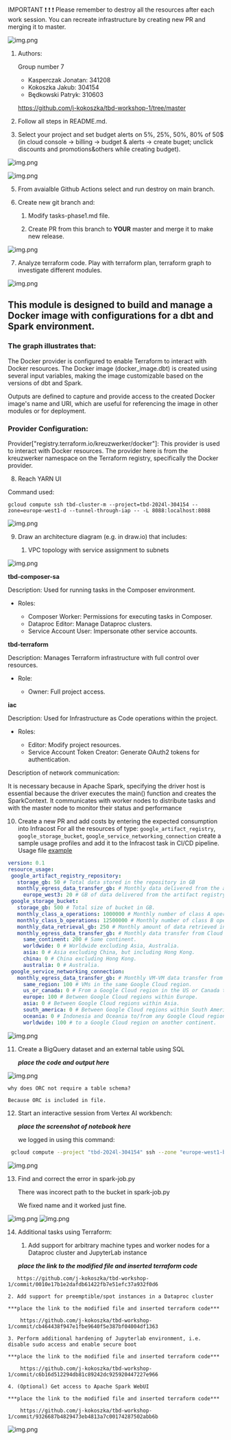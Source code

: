 IMPORTANT ❗ ❗ ❗ Please remember to destroy all the resources after each work session. You can recreate infrastructure by creating new PR and merging it to master.
  
![img.png](doc/figures/destroy.png)

1. Authors:

   Group number 7
   * Kasperczak Jonatan: 341208
   * Kokoszka Jakub: 304154
   * Będkowski Patryk: 310603
   
   https://github.com/j-kokoszka/tbd-workshop-1/tree/master
   
2. Follow all steps in README.md.

3. Select your project and set budget alerts on 5%, 25%, 50%, 80% of 50$ (in cloud console -> billing -> budget & alerts -> create buget; unclick discounts and promotions&others while creating budget).


  ![img.png](doc/figures/tbd1_3_alert_cost.png)
   

  ![img.png](doc/figures/discounts.png)

5. From avaialble Github Actions select and run destroy on main branch.
   
6. Create new git branch and:
    1. Modify tasks-phase1.md file.
    
    2. Create PR from this branch to **YOUR** master and merge it to make new release. 
   
  ![img.png](doc/figures/tbd1_GA_success.png)

7. Analyze terraform code. Play with terraform plan, terraform graph to investigate different modules.

  ![img.png](doc/figures/dbt-docker-graph.png)
   
## This module is designed to build and manage a Docker image with configurations for a dbt and Spark environment. 

### The graph illustrates that:


The Docker provider is configured to enable Terraform to interact with Docker resources.
The Docker image (docker_image.dbt) is created using several input variables, making the image customizable based on the versions of dbt and Spark.

Outputs are defined to capture and provide access to the created Docker image's name and URI, which are useful for referencing the image in other modules or for deployment.

### Provider Configuration:

Provider["registry.terraform.io/kreuzwerker/docker"]: This provider is used to interact with Docker resources. The provider here is from the kreuzwerker namespace on the Terraform registry, specifically the Docker provider.
   
8. Reach YARN UI
 
Command used:
 
`gcloud compute ssh tbd-cluster-m --project=tbd-2024l-304154 --zone=europe-west1-d --tunnel-through-iap -- -L 8088:localhost:8088`

 ![img.png](doc/figures/YARN_9.png)
 
   
9. Draw an architecture diagram (e.g. in draw.io) that includes:

   1. VPC topology with service assignment to subnets

 ![img.png](doc/figures/tbd1_9_diagram.png) 

**tbd-composer-sa**

Description: Used for running tasks in the Composer environment.

- Roles:

    - Composer Worker: Permissions for executing tasks in Composer.
    - Dataproc Editor: Manage Dataproc clusters.
    - Service Account User: Impersonate other service accounts.


**tbd-terraform**

Description: Manages Terraform infrastructure with full control over resources.

- Role:

    - Owner: Full project access.


**iac**

Description: Used for Infrastructure as Code operations within the project.

- Roles:

    - Editor: Modify project resources.
    - Service Account Token Creator: Generate OAuth2 tokens for authentication.

   
Description of network communication:

It is necessary because in Apache Spark, specifying the driver host is essential because the driver executes the main() function and creates the SparkContext. It communicates with worker nodes to distribute tasks and with the master node to monitor their status and performance


10. Create a new PR and add costs by entering the expected consumption into Infracost
For all the resources of type: `google_artifact_registry`, `google_storage_bucket`, `google_service_networking_connection`
create a sample usage profiles and add it to the Infracost task in CI/CD pipeline. Usage file [example](https://github.com/infracost/infracost/blob/master/infracost-usage-example.yml) 

```yml
version: 0.1
resource_usage:
 google_artifact_registry_repository:
   storage_gb: 50 # Total data stored in the repository in GB
   monthly_egress_data_transfer_gb: # Monthly data delivered from the artifact registry repository in GB. You can specify any number of Google Cloud regions below, replacing - for _ e.g.:
     europe_west3: 20 # GB of data delivered from the artifact registry to europe-west3.
 google_storage_bucket:
   storage_gb: 500 # Total size of bucket in GB.
   monthly_class_a_operations: 1000000 # Monthly number of class A operations (object adds, bucket/object list).
   monthly_class_b_operations: 12500000 # Monthly number of class B operations (object gets, retrieve bucket/object metadata).
   monthly_data_retrieval_gb: 250 # Monthly amount of data retrieved in GB.
   monthly_egress_data_transfer_gb: # Monthly data transfer from Cloud Storage to the following, in GB:
     same_continent: 200 # Same continent.
     worldwide: 0 # Worldwide excluding Asia, Australia.
     asia: 0 # Asia excluding China, but including Hong Kong.
     china: 0 # China excluding Hong Kong.
     australia: 0 # Australia.
 google_service_networking_connection:
   monthly_egress_data_transfer_gb: # Monthly VM-VM data transfer from VPN gateway to the following, in GB:
     same_region: 100 # VMs in the same Google Cloud region.
     us_or_canada: 0 # From a Google Cloud region in the US or Canada to another Google Cloud region in the US or Canada.
     europe: 100 # Between Google Cloud regions within Europe.
     asia: 0 # Between Google Cloud regions within Asia.
     south_america: 0 # Between Google Cloud regions within South America.
     oceania: 0 # Indonesia and Oceania to/from any Google Cloud region.
     worldwide: 100 # to a Google Cloud region on another continent.
```

 
 ![img.png](doc/figures/tbd1_10_cost.png) 


11. Create a BigQuery dataset and an external table using SQL
    
    ***place the code and output here***

  ![img.png](doc/figures/tbd1_11_code.png)
  
 
    why does ORC not require a table schema?
   
    Because ORC is included in file.
  
12. Start an interactive session from Vertex AI workbench:

    ***place the screenshot of notebook here***

    we logged in using this command:

```bash
 gcloud compute --project "tbd-2024l-304154" ssh --zone "europe-west1-b" "tbd-2024l-304154-notebook" -- -L 8080:localhost:8080
```

  ![img.png](doc/figures/tbd1_12_session.png)
   
13. Find and correct the error in spark-job.py

    There was incorect path to the bucket in spark-job.py

    We fixed name and it worked just fine.

  ![img.png](doc/figures/tbd1_13_spark.png)
  ![img.png](doc/figures/tbd1_13_spark2.png)
   
   
14. Additional tasks using Terraform:

    1. Add support for arbitrary machine types and worker nodes for a Dataproc cluster and JupyterLab instance

    ***place the link to the modified file and inserted terraform code***
 ```
    https://github.com/j-kokoszka/tbd-workshop-1/commit/0010e17b1e2dafdb61422fb7e51efc37a932f0d6
 ```
    2. Add support for preemptible/spot instances in a Dataproc cluster

    ***place the link to the modified file and inserted terraform code***
```
    https://github.com/j-kokoszka/tbd-workshop-1/commit/cb464438f947e1fbe9640f5e387bf04004df1363
``` 
    3. Perform additional hardening of Jupyterlab environment, i.e. disable sudo access and enable secure boot
    
    ***place the link to the modified file and inserted terraform code***
```
    https://github.com/j-kokoszka/tbd-workshop-1/commit/c6b16d512294db81c89242dc925920447227e966
```
    4. (Optional) Get access to Apache Spark WebUI

    ***place the link to the modified file and inserted terraform code***
```
    https://github.com/j-kokoszka/tbd-workshop-1/commit/9326687b4829473eb4813a7c00174287502abb6b
```

  ![img.png](doc/figures/tbd1_14_spark_shell.png)
   
